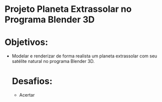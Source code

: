# Projeto Planeta Extrassolar no Programa Blender 3D

# Objetivos:

- Modelar e renderizar de forma realista um planeta extrassolar com seu satélite natural no programa Blender 3D.

  # Desafios:

  - Acertar

